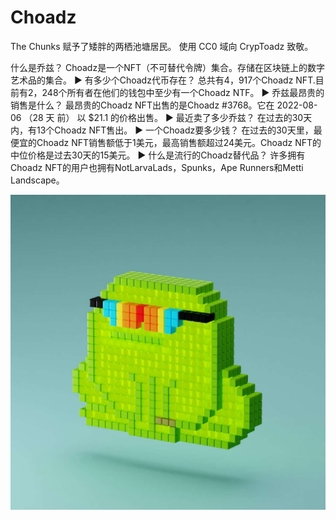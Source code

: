 # Choadz

The Chunks 赋予了矮胖的两栖池塘居民。 使用 CC0 域向 CrypToadz 致敬。

什么是乔兹？
Choadz是一个NFT（不可替代令牌）集合。存储在区块链上的数字艺术品的集合。
▶ 有多少个Choadz代币存在？
总共有4，917个Choadz NFT.目前有2，248个所有者在他们的钱包中至少有一个Choadz NTF。
▶ 乔兹最昂贵的销售是什么？
最昂贵的Choadz NFT出售的是Choadz #3768。它在 2022-08-06 （28 天 前） 以 $21.1 的价格出售。
▶ 最近卖了多少乔兹？
在过去的30天内，有13个Choadz NFT售出。
▶ 一个Choadz要多少钱？
在过去的30天里，最便宜的Choadz NFT销售额低于1美元，最高销售额超过24美元。Choadz NFT的中位价格是过去30天的15美元。
▶ 什么是流行的Choadz替代品？
许多拥有Choadz NFT的用户也拥有NotLarvaLads，Spunks，Ape Runners和Metti Landscape。

![nft](unnamed.jpg)
